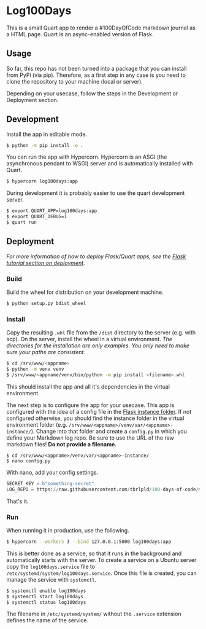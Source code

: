 # Log100Days

This is a small Quart app to render a #100DayOfCode markdown journal as a HTML page.
Quart is an async-enabled version of Flask.

## Usage

So far, this repo has not been turned into a package that you can install from PyPi (via pip).
Therefore, as a first step in any case is you need to clone the repository to your machine (local or server).

Depending on your usecase, follow the steps in the Development or Deployment section.

## Development

Install the app in editable mode.
```sh
$ python -m pip install -e .
```

You can run the app with Hypercorn.
Hypercorn is an ASGI (the asynchronous pendant to WSGI) server and is automatically installed with Quart.

```sh
$ hypercorn log100days:app
```

During development it is probably easier to use the quart development server.
```sh
$ export QUART_APP=log100days:app
$ export QUART_DEBUG=1
$ quart run
```

## Deployment

*For more information of how to deploy Flask/Quart apps, see the [Flask tutorial section on deployment](https://flask.palletsprojects.com/en/1.1.x/tutorial/deploy/).*

### Build
Build the wheel for distribution on your development machine.
```sh
$ python setup.py bdist_wheel
```

### Install
Copy the resulting `.whl` file from the `/dist` directory to the server (e.g. with scp).
On the server, install the wheel in a virtual environment.
*The directories for the installation are only examples. You only need to make sure your paths are consistent.*
```sh
$ cd /srv/www/<appname>
$ python -m venv venv
$ /srv/www/<appname/venv/bin/python -m pip install <filename>.whl
```
This should install the app and all it's dependencies in the virtual environment.

The next step is to configure the app for your usecase.
This app is configured with the idea of a config file in the [Flask instance folder](https://flask.palletsprojects.com/en/1.1.x/config/#instance-folders).
If not configured otherwise, you should find the instance folder in the virtual environment folder (e.g. `/srv/www/<appname>/venv/var/<appname>-instance/`).
Change into that folder and create a `config.py` in which you define your Markdown log repo.
Be sure to use the URL of the raw markdown files!
**Do not provide a filename.**

```shell
$ cd /srv/www/<appname>/venv/var/<appname>-instance/
$ nano config.py
```

With nano, add your config settings.
```python
SECRET_KEY = b"something-secret"
LOG_REPO = https://raw.githubusercontent.com/tbrlpld/100-days-of-code/master/
```

That's it.

### Run
When running it in production, use the following.
```sh
$ hypercorn --workers 3 --bind 127.0.0.1:5000 log100days:app
```

This is better done as a service, so that it runs in the background and automatically starts with the server.
To create a service on a Ubuntu server copy the `log100days.service` file to `/etc/systemd/system/log100days.service`.
Once this file is created, you can manage the service with `systemctl`.

```sh
$ systemctl enable log100days
$ systemctl start log100days
$ systemctl status log100days
```

The filename in `/etc/systemd/system/` without the `.service` extension defines the name of the service.
